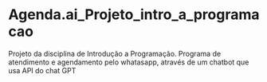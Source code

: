 # Agenda.ai_Projeto_intro_a_programacao
Projeto da disciplina de Introdução a Programação. Programa de atendimento e agendamento pelo whatasapp, através de um chatbot que usa API do chat GPT
